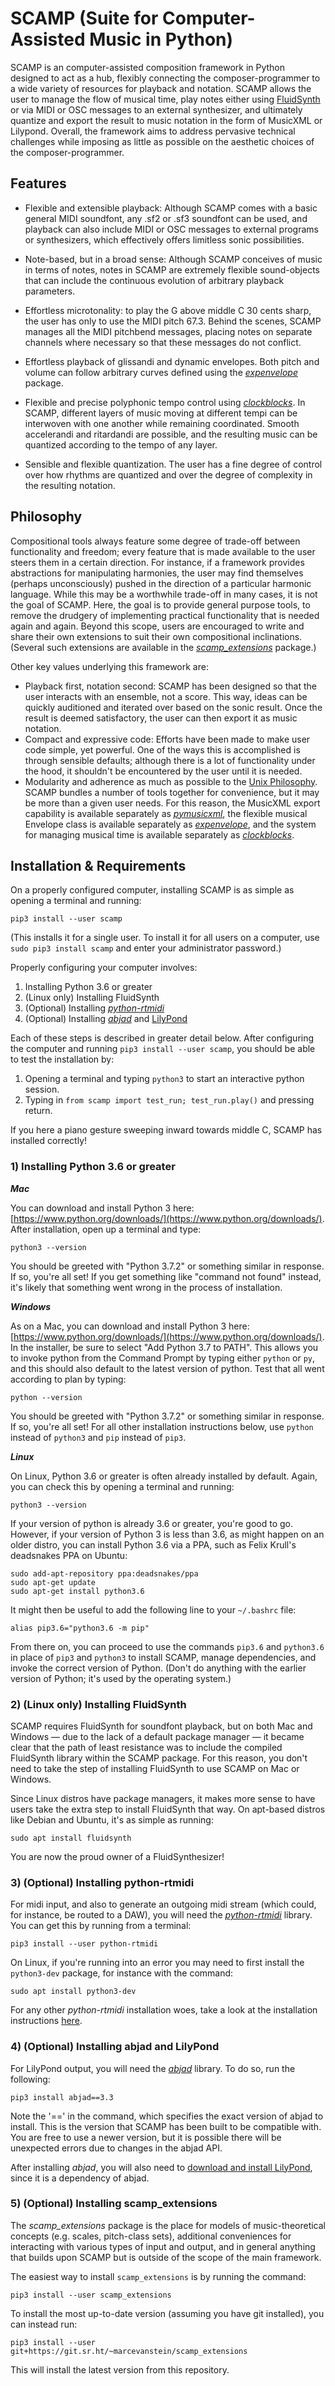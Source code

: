 # SCAMP (Suite for Computer-Assisted Music in Python)

SCAMP is an computer-assisted composition framework in Python designed to act as a hub, flexibly connecting the 
composer-programmer to a wide variety of resources for playback and notation. SCAMP allows the user to 
manage the flow of musical time, play notes either using [FluidSynth](http://www.fluidsynth.org/) or via MIDI or OSC messages
to an external synthesizer, and ultimately quantize and export the result to music notation in the form of MusicXML or Lilypond. 
Overall, the framework aims to address pervasive technical challenges while imposing as little as possible on the aesthetic choices 
of the composer-programmer. 

## Features

- Flexible and extensible playback: Although SCAMP comes with a basic general MIDI soundfont, 
any .sf2 or .sf3 soundfont can be used, and playback can also include MIDI or OSC messages to external 
programs or synthesizers, which effectively offers limitless sonic possibilities.

- Note-based, but in a broad sense: Although SCAMP conceives of music in terms of notes, notes in
SCAMP are extremely flexible sound-objects that can include the continuous evolution of arbitrary 
playback parameters.

- Effortless microtonality: to play the G above middle C 30 cents sharp, the user has only 
to use the MIDI pitch 67.3. Behind the scenes, SCAMP manages all the MIDI pitchbend 
messages, placing notes on separate channels where necessary so that these messages do 
not conflict.

- Effortless playback of glissandi and dynamic envelopes. Both pitch and volume can follow 
arbitrary curves defined using the [_expenvelope_](https://git.sr.ht/~marcevanstein/expenvelope) package.

- Flexible and precise polyphonic tempo control using [_clockblocks_](https://git.sr.ht/~marcevanstein/clockblocks). 
In SCAMP, different layers of music moving at different tempi can be interwoven with one 
another while remaining coordinated. Smooth accelerandi and ritardandi are possible, and the 
resulting music can be quantized according to the tempo of any layer.

- Sensible and flexible quantization. The user has a fine degree of control over how rhythms 
are quantized and over the degree of complexity in the resulting notation.

## Philosophy

Compositional tools always feature some degree of trade-off between functionality and freedom; 
every feature that is made available to the user steers them in a certain direction. For 
instance, if a framework provides abstractions for manipulating harmonies, the user may find 
themselves (perhaps unconsciously) pushed in the direction of a particular harmonic language. 
While this may be a worthwhile trade-off in many cases, it is not the goal of SCAMP. Here, 
the goal is to provide general purpose tools, to remove the drudgery of implementing practical 
functionality that is needed again and again. Beyond this scope, users are encouraged to write 
and share their own extensions to suit their own compositional inclinations. (Several such 
extensions are available in the [_scamp_extensions_](https://git.sr.ht/~marcevanstein/scamp_extensions) package.)

Other key values underlying this framework are:

- Playback first, notation second: SCAMP has been designed so that the user interacts with an 
ensemble, not a score. This way, ideas can be quickly auditioned and iterated over based on the 
sonic result. Once the result is deemed satisfactory, the user can then export it as music notation.
- Compact and expressive code: Efforts have been made to make user code simple, yet powerful. 
One of the ways this is accomplished is through sensible defaults; although there is a lot of 
functionality under the hood, it shouldn't be encountered by the user until it is needed.
- Modularity and adherence as much as possible to the [Unix Philosophy](https://en.wikipedia.org/wiki/Unix_philosophy). 
SCAMP bundles a number of tools together for convenience, but it may be more than a given user 
needs. For this reason, the MusicXML export capability is available separately as 
[_pymusicxml_](https://git.sr.ht/~marcevanstein/pymusicxml), the flexible musical Envelope 
class is available separately as [_expenvelope_](https://git.sr.ht/~marcevanstein/expenvelope), 
and the system for managing musical time is available separately as [_clockblocks_](https://git.sr.ht/~marcevanstein/clockblocks).


## Installation & Requirements

On a properly configured computer, installing SCAMP is as simple as opening a terminal and 
running:

`pip3 install --user scamp`

(This installs it for a single user. To install it for all users on a computer, use `sudo pip3 install scamp` and enter your administrator password.)

Properly configuring your computer involves:

1) Installing Python 3.6 or greater
2) (Linux only) Installing FluidSynth
3) (Optional) Installing [_python-rtmidi_](https://spotlightkid.github.io/python-rtmidi/)
4) (Optional) Installing [_abjad_](https://github.com/Abjad/abjad) and [LilyPond](https://lilypond.org/)

Each of these steps is described in greater detail below. After configuring the computer and 
running `pip3 install --user scamp`, you should be able to test the installation by:

1) Opening a terminal and typing `python3` to start an interactive python session.
2) Typing in `from scamp import test_run; test_run.play()` and pressing return.

If you here a piano gesture sweeping inward towards middle C, SCAMP has installed correctly!

### 1) Installing Python 3.6 or greater

___Mac___

You can download and install Python 3 here: [https://www.python.org/downloads/](https://www.python.org/downloads/). After installation, open up a terminal and type:

`python3 --version`

You should be greeted with "Python 3.7.2" or something similar in response. If so, you're all set! 
If you get something like "command not found" instead, it's likely that something went wrong in the process of installation.

___Windows___

As on a Mac, you can download and install Python 3 here: [https://www.python.org/downloads/](https://www.python.org/downloads/). 
In the installer, be sure to select "Add Python 3.7 to PATH". This allows you to invoke python from the Command Prompt 
by typing either `python` or `py`, and this should also default to the latest version of python. Test that all went
according to plan by typing:

`python --version`

You should be greeted with "Python 3.7.2" or something similar in response. If so, you're all set! For all other installation instructions below, use `python` instead of `python3` and `pip` instead of `pip3`.

___Linux___

On Linux, Python 3.6 or greater is often already installed by default. Again, you can check this 
by opening a terminal and running:

`python3 --version`

If your version of python is already 3.6 or greater, you're good to go. However, if your version 
of Python 3 is less than 3.6, as might happen on an older distro, you can install Python 3.6 via 
a PPA, such as Felix Krull's deadsnakes PPA on Ubuntu:

```
sudo add-apt-repository ppa:deadsnakes/ppa
sudo apt-get update
sudo apt-get install python3.6
```

It might then be useful to add the following line to your `~/.bashrc` file:

`alias pip3.6="python3.6 -m pip"`

From there on, you can proceed to use the commands `pip3.6` and `python3.6` in place of `pip3` 
and `python3` to install SCAMP, manage dependencies, and invoke the correct version of Python. 
(Don't do anything with the earlier version of Python; it's used by the operating system.)

### 2) (Linux only) Installing FluidSynth

SCAMP requires FluidSynth for soundfont playback, but on both Mac and Windows &mdash; due to
the lack of a default package manager &mdash; it became clear that the path of least resistance was to 
include the compiled FluidSynth library within the SCAMP package. For this reason, you don't need to
take the step of installing FluidSynth to use SCAMP on Mac or Windows.

Since Linux distros have package managers, it makes more sense to have users take the extra
step to install FluidSynth that way. On apt-based distros like Debian and Ubuntu, 
it's as simple as running:

`sudo apt install fluidsynth`

You are now the proud owner of a FluidSynthesizer!

### 3) (Optional) Installing python-rtmidi

For midi input, and also to generate an outgoing midi stream (which could, for instance, be 
routed to a DAW), you will need the [_python-rtmidi_](https://pypi.org/project/python-rtmidi/) 
library. You can get this by running from a terminal:

`pip3 install --user python-rtmidi` 

On Linux, if you're running into an error you may need to first install the `python3-dev` 
package, for instance with the command:

`sudo apt install python3-dev`

For any other _python-rtmidi_ installation woes, take a look at the installation instructions 
[here](https://spotlightkid.github.io/python-rtmidi/installation.html).

### 4) (Optional) Installing abjad and LilyPond

For LilyPond output, you will need the [_abjad_](http://abjad.mbrsi.org/installation.html) library. To do so, 
run the following:

```
pip3 install abjad==3.3
```

Note the '==' in the command, which specifies the exact version of abjad to install. This is the version that SCAMP 
has been built to be compatible with. You are free to use a newer version, but it is possible there will be unexpected
errors due to changes in the abjad API.

After installing _abjad_, you will also need to [download and install LilyPond](https://lilypond.org/), since it
is a dependency of abjad.

### 5) (Optional) Installing scamp_extensions

The *scamp_extensions* package is the place for models of music-theoretical concepts (e.g. scales, pitch-class sets), 
additional conveniences for interacting with various types of input and output, and in general anything that builds 
upon SCAMP but is outside of the scope of the main framework.

The easiest way to install `scamp_extensions` is by running the command:

```
pip3 install --user scamp_extensions
```

To install the most up-to-date version (assuming you have git installed), you can instead run:

```
pip3 install --user git+https://git.sr.ht/~marcevanstein/scamp_extensions
```

This will install the latest version from this repository.
